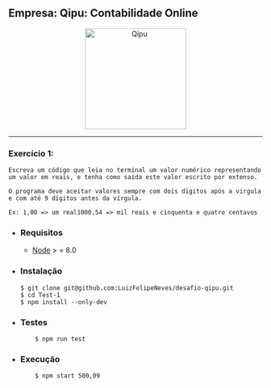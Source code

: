 ## Empresa: Qipu: Contabilidade Online

<p align="center">
  <a href="https://www.qipu.com.br/">
      <img src="https://cdnimg.qipu.com.br/static/website/img/qipu-logo-purple.png" alt="Qipu" width="200px"/>
  </a>
</p>

___

### Exercício 1:

    Escreva um código que leia no terminal um valor numérico representando um valor em reais, e tenha como saída este valor escrito por extenso. 
    
    O programa deve aceitar valores sempre com dois digitos após a virgula e com até 9 dígitos antes da vírgula.

    Ex: 1,00 => um real1000,54 => mil reais e cinquenta e quatro centavos

- ### Requisitos
  - [Node]((https://nodejs.org/en/download/)) > = 8.0
- ### Instalação
  ```
  $ git clone git@github.com:LuizFelipeNeves/desafio-qipu.git
  $ cd Test-1
  $ npm install --only-dev
  ```

- ### Testes
    ```
        $ npm run test
    ```
- ### Execução
    ```
        $ npm start 500,09
    ```
